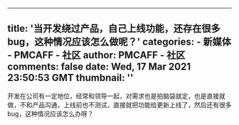 
---
title: '当开发绕过产品，自己上线功能，还存在很多bug，这种情况应该怎么做呢？'
categories: 
    - 新媒体
    - PMCAFF - 社区
author: PMCAFF - 社区
comments: false
date: Wed, 17 Mar 2021 23:50:53 GMT
thumbnail: ''
---

<div>   
开发在公司有一定地位，经常和领导一起，对需求也是拍脑袋就定，也是直接就做，不和产品沟通，上线前也不测试，直接就把功能给更新上线了，然后还有很多bug，这种情况应该怎么办呀？  
</div>
            